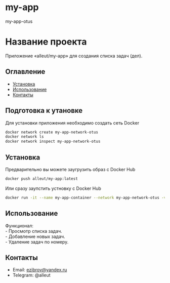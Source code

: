# my-app
my-app-otus
# Название проекта

Приложение «alleut/my-app» для создания списка задач (дел).
## Оглавление

- [Установка](#установка)
- [Использование](#использование)
- [Контакты](#контакты)

## Подготовка к утановке

Для установки приложения необходимо создать сеть Docker

```bash
docker network create my-app-network-otus
docker network ls
docker network inspect my-app-network-otus
```

## Установка
Предварительно вы можете заугрузить образ с Docker Hub

```bash
docker push alleut/my-app:latest
```
Или сразу заупстить устновку с Docker Hub
```bash
docker run -it --name my-app-container --network my-app-network-otus -v todo_data:/data alleut/my-app:1.0 todo
```

## Использование

 Функционал:<br>
    - Просмотр списка задач.<br>
    - Добавление новых задач.<br>
    - Удаление задач по номеру.


## Контакты

- Email: ezibrov@yandex.ru
- Telegram: @alleut
